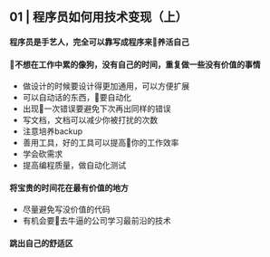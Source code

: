 ## 01 | 程序员如何用技术变现（上）
#### 程序员是手艺人，完全可以靠写成程序来养活自己
#### 不想在工作中累的像狗，没有自己的时间，重复做一些没有价值的事情
- 做设计的时候要设计得更加通用，可以方便扩展
- 可以自动话的东西，要自动化
- 出现一次错误要避免下次再出同样的错误
- 写文档，文档可以减少你被打扰的次数
- 注意培养backup
- 善用工具，好的工具可以提高你的工作效率
- 学会砍需求
- 提高编程质量，做自动化测试
#### 将宝贵的时间花在最有价值的地方
- 尽量避免写没价值的代码
- 有机会要去牛逼的公司学习最前沿的技术
#### 跳出自己的舒适区